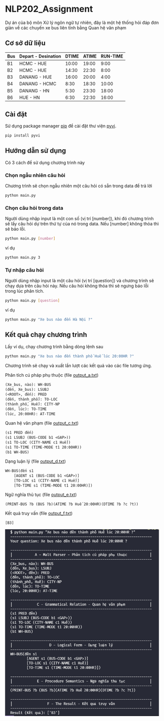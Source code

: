 # NLP202_Assignment

Dự án của bộ môn Xử lý ngôn ngữ tự nhiên, đây là một hệ thống hỏi đáp đơn giản về các chuyến xe bus liên tỉnh bằng Quan hệ văn phạm

## Cơ sở dữ liệu

| Bus | Depart - Desination | DTIME | ATIME | RUN-TIME |
| --- | ------------------- | ----- | ----- | -------- |
| B1  | HCMC - HUE          | 10:00 | 19:00 | 9:00     |
| B2  | HCMC - HUE          | 14:30 | 22:30 | 8:00     |
| B3  | DANANG - HUE        | 16:00 | 20:00 | 4:00     |
| B4  | DANANG - HCMC       | 8:30  | 18:30 | 10:00    |
| B5  | DANANG - HN         | 5:30  | 23:30 | 18:00    |
| B6  | HUE - HN            | 6:30  | 22:30 | 16:00    |

## Cài đặt

Sử dụng package manager [pip](https://pip.pypa.io/en/stable/) để cài đặt thư viện [pyvi](https://pypi.org/project/pyvi/).

```bash
pip install pyvi
```

## Hướng dẫn sử dụng

Có 3 cách để sử dụng chương trình này

### Chọn ngẫu nhiên câu hỏi

Chương trình sẽ chọn ngẫu nhiên một câu hỏi có sẵn trong data để trả lời
```bash
python main.py
```

### Chọn câu hỏi trong data

Người dùng nhập input là một con số (vị trí [number]), khi đó chương trình sẽ lấy câu hỏi dự trên thứ tự của nó trong data. Nếu [number] không thỏa thì sẽ báo lỗi.
```bash
python main.py [number]
```
ví dụ
```bash
python main.py 3
```

### Tự nhập câu hỏi

Người dùng nhập input là một câu hỏi (vị trí [question]) và chương trình sẽ chạy dựa trên câu hỏi này. Nếu câu hỏi không thỏa thì sẽ ngưng báo lỗi trong lúc phân tích.
```bash
python main.py [question]
```
ví dụ
```bash
python main.py "Xe bus nào đến Hà Nội ?"
```

## Kết quả chạy chương trình
Lấy ví dụ, chạy chương trình bằng dòng lệnh sau
```bash
python main.py "Xe bus nào đến thành phố Huế lúc 20:00HR ?"
```

Chương trình sẽ chạy và xuất lần lượt các kết quả vào các file tương ứng.

Phân tích cú pháp phụ thuộc (file [output_a.txt](./Output/output_a.txt))
```text
(Xe_bus, nào): WH-BUS
(đến, Xe_bus): LSUBJ
(<ROOT>, đến): PRED
(đến, thành_phố): TO-LOC
(thành_phố, Huế): CITY-NP
(đến, lúc): TO-TIME
(lúc, 20:00HR): AT-TIME
```

Quan hệ văn phạm (file [output_c.txt](./Output/output_c.txt))
```text
(s1 PRED đến)
(s1 LSUBJ (BUS-CODE b1 <GAP>))
(s1 TO-LOC (CITY-NAME c1 Huế))
(s1 TO-TIME (TIME-MODE t1 20:00HR))
(b1 WH-BUS)
```

Dạng luận lý (file [output_d.txt](./Output/output_d.txt))
```text
WH-BUS(đến s1 
	[AGENT s1 (BUS-CODE b1 <GAP>)]
	[TO-LOC s1 (CITY-NAME c1 Huế)]
	[TO-TIME s1 (TIME-MODE t1 20:00HR)])
```

Ngữ nghĩa thủ tục (file [output_e.txt](./Output/output_e.txt))
```text
(PRINT-BUS ?b (BUS ?b)(ATIME ?b Huế 20:00HR)(DTIME ?b ?c ?t))
```

Kết quả truy vấn (file [output_f.txt](./Output/output_f.txt))
```text
[B3]
```

![Kết quả](./Images/Test_00.png)